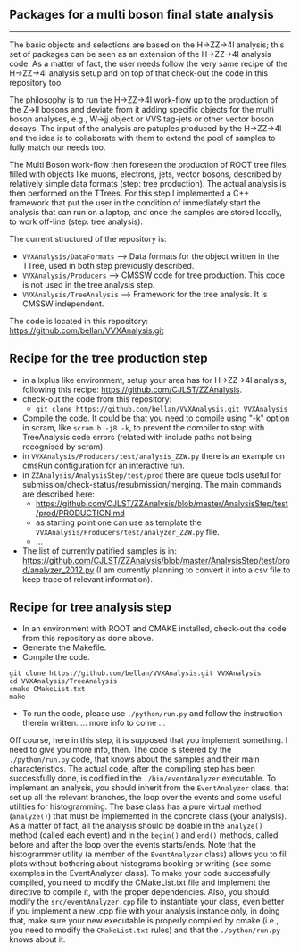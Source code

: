 Packages for a multi boson final state analysis
-----------------------------------------------
-----------------------------------------------

The basic objects and selections are based on the H->ZZ->4l analysis; this set of packages can be seen as an extension of the H->ZZ->4l analysis code. 
As a matter of fact, the user needs follow the very same recipe of the H->ZZ->4l analysis setup and on top of that check-out the code in this repository too.

The philosophy is to run the H->ZZ->4l work-flow up to the production of the Z->ll bosons and deviate from it adding specific objects for the multi boson analyses, e.g.,
W->jj object or VVS tag-jets or other vector boson decays. The input of the analysis are patuples produced by the H->ZZ->4l and the idea is to collaborate with them to extend the
pool of samples to fully match our needs too. 

The Multi Boson work-flow then foreseen the production of ROOT tree files, filled with objects like muons, electrons, jets, vector bosons, described by relatively 
simple data formats (step: tree production).
The actual analysis is then performed on the TTrees. For this step I implemented a C++ framework that put the user in the condition of immediately start the analysis that can run on a laptop, 
and once the samples are stored locally, to work off-line (step: tree analysis).

The current structured of the repository is:
- ```VVXAnalysis/DataFormats```  --> Data formats for the object written in the TTree, used in both step previously described.
- ```VVXAnalysis/Producers```    --> CMSSW code for tree production. This code is not used in the tree analysis step.
- ```VVXAnalysis/TreeAnalysis``` --> Framework for the tree analysis. It is CMSSW independent.

The code is located in this repository: https://github.com/bellan/VVXAnalysis.git

Recipe for the tree production step
-----------------------------------

- in a lxplus like environment, setup your area has for H->ZZ->4l analysis, following this recipe: https://github.com/CJLST/ZZAnalysis.
- check-out the code from this repository:
  - ```git clone https://github.com/bellan/VVXAnalysis.git VVXAnalysis```
- Compile the code. It could be that you need to compile using "-k" option in scram, like ```scram b -j8 -k```, 
  to prevent the compiler to stop with TreeAnalysis code errors (related with include paths not being recognised by scram).
- in ```VVXAnalysis/Producers/test/analysis_ZZW.py``` there is an example on cmsRun configuration for an interactive run.
- in ```ZZAnalysis/AnalysisStep/test/prod``` there are queue tools useful for submission/check-status/resubmission/merging.
  The main commands are described here:
  - https://github.com/CJLST/ZZAnalysis/blob/master/AnalysisStep/test/prod/PRODUCTION.md 
  - as starting point one can use as template the ```VVXAnalysis/Producers/test/analyzer_ZZW.py``` file.
  - ...
- The list of currently patified samples is in:
  https://github.com/CJLST/ZZAnalysis/blob/master/AnalysisStep/test/prod/analyzer_2012.py
  (I am currently planning to convert it into a csv file to keep trace of relevant information).

Recipe for tree analysis step
-----------------------------

- In an environment with ROOT and CMAKE installed, check-out the code from this repository as done above.
- Generate the Makefile.
- Compile the code.

```
git clone https://github.com/bellan/VVXAnalysis.git VVXAnalysis
cd VVXAnalysis/TreeAnalysis
cmake CMakeList.txt
make
```

- To run the code, please use ```./python/run.py``` and follow the instruction therein written.
  ... more info to come ...

Off course, here in this step, it is supposed that you implement something. I need to give you more info, then. The code is steered by the ```./python/run.py``` code, that knows 
about the samples and their main characteristics. The actual code, after the compiling step has been successfully done, is codified in the ```./bin/eventAnalyzer``` executable.
To implement an analysis, you should inherit from the ```EventAnalyzer``` class, that set up all the relevant branches, the loop over the events and some useful utilities for
histogramming. The base class has a pure virtual method (```analyze()```) that must be implemented in the concrete class (your analysis). As a matter of fact, all the analysis should be doable
in the ```analyze()``` method (called each event) and in the ```begin()``` and ```end()``` methods, called before and after the loop over the events starts/ends. Note that the histogrammer utility (a member of the ```EventAnalyzer``` class) allows you to fill plots without bothering about histograms booking or writing (see some examples in the EventAnalyzer class).
To make your code successfully compiled, you need to modify the CMakeList.txt file and implement the directive to compile it, with the proper dependencies. 
Also, you should modify the ```src/eventAnalyzer.cpp``` file to instantiate your class, even better if you
implement a new .cpp file with your analysis instance only, in doing that, make sure your new executable is properly compiled by cmake (i.e., you need to modify the 
```CMakeList.txt``` rules) and that the ```./python/run.py``` knows about it.

